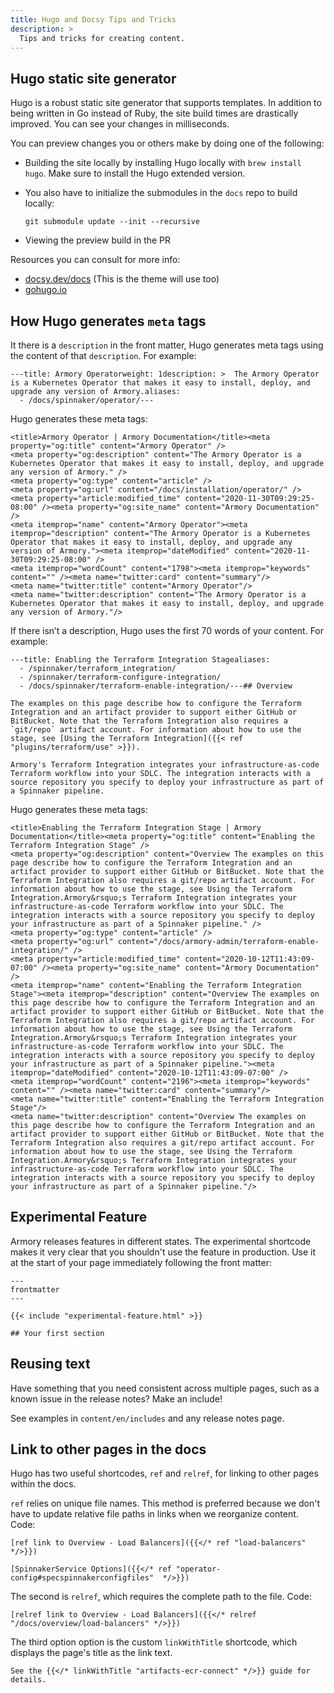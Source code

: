 ```yaml
---
title: Hugo and Docsy Tips and Tricks
description: >
  Tips and tricks for creating content.
---
```


## Hugo static site generator

Hugo is a robust static site generator that supports templates. In addition to being written in Go instead of Ruby, the site build times are drastically improved. You can see your changes in milliseconds.

You can preview changes you or others make by doing one of the following:

- Building the site locally by installing Hugo locally with `brew install hugo`. Make sure to install the Hugo extended version. 
- You also have to initialize the submodules in the `docs` repo to build locally:

   ```
   git submodule update --init --recursive
   ```

- Viewing the preview build in the PR

Resources you can consult for more info:

- [docsy.dev/docs](https://www.docsy.dev/docs/) (This is the theme  will use too)
- [gohugo.io](https://gohugo.io/)

## How Hugo generates `meta` tags

It there is a `description` in the front matter, Hugo generates meta tags using the content of that `description`. For example:

```
---title: Armory Operatorweight: 1description: >  The Armory Operator is a Kubernetes Operator that makes it easy to install, deploy, and upgrade any version of Armory.aliases:
  - /docs/spinnaker/operator/---
```

Hugo generates these meta tags:

```
<title>Armory Operator | Armory Documentation</title><meta property="og:title" content="Armory Operator" />
<meta property="og:description" content="The Armory Operator is a Kubernetes Operator that makes it easy to install, deploy, and upgrade any version of Armory." />
<meta property="og:type" content="article" />
<meta property="og:url" content="/docs/installation/operator/" />
<meta property="article:modified_time" content="2020-11-30T09:29:25-08:00" /><meta property="og:site_name" content="Armory Documentation" />
<meta itemprop="name" content="Armory Operator"><meta itemprop="description" content="The Armory Operator is a Kubernetes Operator that makes it easy to install, deploy, and upgrade any version of Armory."><meta itemprop="dateModified" content="2020-11-30T09:29:25-08:00" />
<meta itemprop="wordCount" content="1798"><meta itemprop="keywords" content="" /><meta name="twitter:card" content="summary"/>
<meta name="twitter:title" content="Armory Operator"/>
<meta name="twitter:description" content="The Armory Operator is a Kubernetes Operator that makes it easy to install, deploy, and upgrade any version of Armory."/>
```

If there isn’t a description, Hugo uses the first 70 words of your content. For example:

```
---title: Enabling the Terraform Integration Stagealiases:
  - /spinnaker/terraform_integration/
  - /spinnaker/terraform-configure-integration/
  - /docs/spinnaker/terraform-enable-integration/---## Overview

The examples on this page describe how to configure the Terraform Integration and an artifact provider to support either GitHub or BitBucket. Note that the Terraform Integration also requires a `git/repo` artifact account. For information about how to use the stage, see [Using the Terraform Integration]({{< ref "plugins/terraform/use" >}}).

Armory's Terraform Integration integrates your infrastructure-as-code Terraform workflow into your SDLC. The integration interacts with a source repository you specify to deploy your infrastructure as part of a Spinnaker pipeline.
```

Hugo generates these meta tags:

```
<title>Enabling the Terraform Integration Stage | Armory Documentation</title><meta property="og:title" content="Enabling the Terraform Integration Stage" />
<meta property="og:description" content="Overview The examples on this page describe how to configure the Terraform Integration and an artifact provider to support either GitHub or BitBucket. Note that the Terraform Integration also requires a git/repo artifact account. For information about how to use the stage, see Using the Terraform Integration.Armory&rsquo;s Terraform Integration integrates your infrastructure-as-code Terraform workflow into your SDLC. The integration interacts with a source repository you specify to deploy your infrastructure as part of a Spinnaker pipeline." />
<meta property="og:type" content="article" />
<meta property="og:url" content="/docs/armory-admin/terraform-enable-integration/" />
<meta property="article:modified_time" content="2020-10-12T11:43:09-07:00" /><meta property="og:site_name" content="Armory Documentation" />
<meta itemprop="name" content="Enabling the Terraform Integration Stage"><meta itemprop="description" content="Overview The examples on this page describe how to configure the Terraform Integration and an artifact provider to support either GitHub or BitBucket. Note that the Terraform Integration also requires a git/repo artifact account. For information about how to use the stage, see Using the Terraform Integration.Armory&rsquo;s Terraform Integration integrates your infrastructure-as-code Terraform workflow into your SDLC. The integration interacts with a source repository you specify to deploy your infrastructure as part of a Spinnaker pipeline."><meta itemprop="dateModified" content="2020-10-12T11:43:09-07:00" />
<meta itemprop="wordCount" content="2196"><meta itemprop="keywords" content="" /><meta name="twitter:card" content="summary"/>
<meta name="twitter:title" content="Enabling the Terraform Integration Stage"/>
<meta name="twitter:description" content="Overview The examples on this page describe how to configure the Terraform Integration and an artifact provider to support either GitHub or BitBucket. Note that the Terraform Integration also requires a git/repo artifact account. For information about how to use the stage, see Using the Terraform Integration.Armory&rsquo;s Terraform Integration integrates your infrastructure-as-code Terraform workflow into your SDLC. The integration interacts with a source repository you specify to deploy your infrastructure as part of a Spinnaker pipeline."/>
```



## Experimental Feature

Armory releases features in different states. The experimental shortcode makes it very clear that you shouldn't use the feature in production. Use it at the start of your page immediately following the front matter:

```
---
frontmatter
---

{{< include "experimental-feature.html" >}}

## Your first section
```

## Reusing text

Have something that you need consistent across multiple pages, such as a known issue in the release notes? Make an include!

See examples in `content/en/includes` and any release notes page.

## Link to other pages in the docs

Hugo has two useful shortcodes, `ref` and `relref`, for linking to other pages within the docs.

`ref` relies on unique file names. This method is preferred because we don&#39;t have to update relative file paths in links when we reorganize content. Code:

```
[ref link to Overview - Load Balancers]({{</* ref "load-balancers" */>}})

[SpinnakerService Options]({{</* ref "operator-config#specspinnakerconfigfiles"  */>}})
```

The second is `relref`, which requires the complete path to the file. Code:

```
[relref link to Overview - Load Balancers]({{</* relref "/docs/overview/load-balancers" */>}})
```

The third option option is the custom `linkWithTitle` shortcode, which displays the page's title as the link text.

```
See the {{</* linkWithTitle "artifacts-ecr-connect" */>}} guide for details.
```
